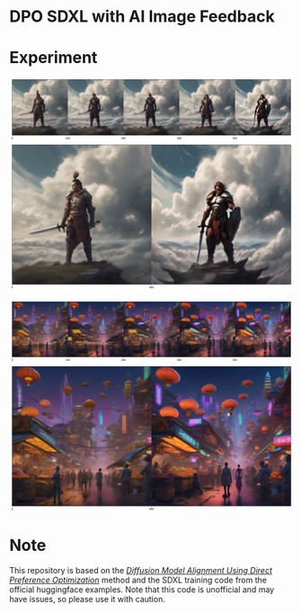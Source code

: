 # DPO SDXL with AI Image Feedback

# Experiment

![](assets/image.png)
![](assets/image-2.png)

![](assets/image-4.png)
![](assets/image-3.png)

# Note

This repository is based on the [*Diffusion Model Alignment Using Direct Preference Optimization*](https://arxiv.org/abs/2311.12908) method and the SDXL training code from the official huggingface examples. Note that this code is unofficial and may have issues, so please use it with caution.